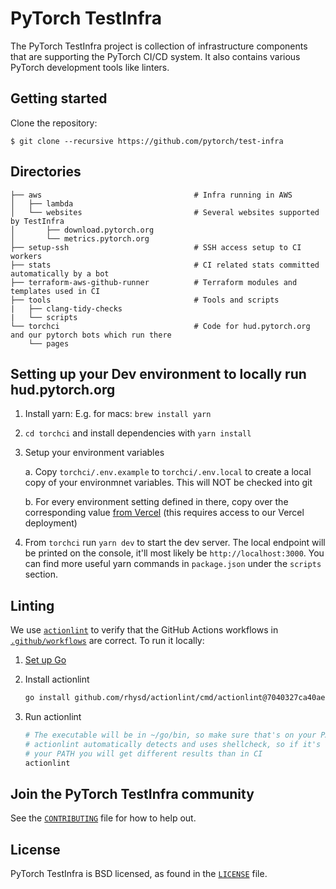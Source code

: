 # PyTorch TestInfra

The PyTorch TestInfra project is collection of infrastructure components that are
supporting the PyTorch CI/CD system. It also contains various PyTorch development tools
like linters.

## Getting started

Clone the repository:

```shell
$ git clone --recursive https://github.com/pytorch/test-infra
```

## Directories

```
├── aws                                  # Infra running in AWS
│   ├── lambda
│   └── websites                         # Several websites supported by TestInfra
│       ├── download.pytorch.org
│       └── metrics.pytorch.org
├── setup-ssh                            # SSH access setup to CI workers
├── stats                                # CI related stats committed automatically by a bot
├── terraform-aws-github-runner          # Terraform modules and templates used in CI
├── tools                                # Tools and scripts
|   ├── clang-tidy-checks
|   └── scripts
└── torchci                              # Code for hud.pytorch.org and our pytorch bots which run there
    └── pages
```

## Setting up your Dev environment to locally run hud.pytorch.org
1. Install yarn:
    E.g. for macs: `brew install yarn`
2. `cd torchci` and install dependencies with `yarn install`
2. Setup your environment variables

    a. Copy `torchci/.env.example` to `torchci/.env.local` to create a local copy of your environmnet variables. This will NOT be checked into git

    b. For every environment setting defined in there, copy over the corresponding value [from Vercel](https://vercel.com/fbopensource/torchci/settings/environment-variables) (this requires access to our Vercel deployment)

3. From `torchci` run `yarn dev` to start the dev server. The local endpoint will be printed on the console, it'll most likely be `http://localhost:3000`. You can find more useful yarn commands in `package.json` under the `scripts` section.

## Linting

We use [`actionlint`](https://github.com/rhysd/actionlint) to verify that the GitHub Actions workflows in [`.github/workflows`](github/workflows) are correct. To run it locally:

1. [Set up Go](https://golang.org/doc/install)
2. Install actionlint

    ```bash
    go install github.com/rhysd/actionlint/cmd/actionlint@7040327ca40aefd92888871131adc30c7d9c1b6d
    ```
3. Run actionlint

    ```bash
    # The executable will be in ~/go/bin, so make sure that's on your PATH
    # actionlint automatically detects and uses shellcheck, so if it's not in
    # your PATH you will get different results than in CI
    actionlint
    ```

## Join the PyTorch TestInfra community
See the [`CONTRIBUTING`](CONTRIBUTING.md) file for how to help out.

## License
PyTorch TestInfra is BSD licensed, as found in the [`LICENSE`](LICENSE) file.
